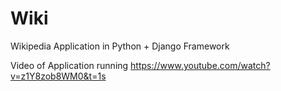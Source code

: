 # Wiki

Wikipedia Application in Python + Django Framework 

Video of Application running 
https://www.youtube.com/watch?v=z1Y8zob8WM0&t=1s
